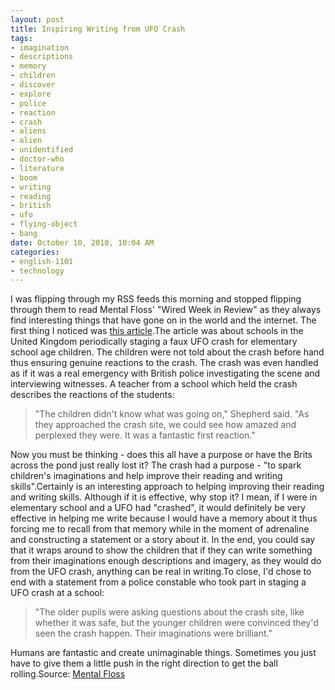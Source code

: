 ```yaml
--- 
layout: post
title: Inspiring Writing from UFO Crash
tags: 
- imagination
- descriptions
- memory
- children
- discover
- explore
- police
- reaction
- crash
- aliens
- alien
- unidentified
- doctor-who
- literature
- boom
- writing
- reading
- british
- ufo
- flying-object
- bang
date: October 10, 2010, 10:04 AM
categories: 
- english-1101
- technology
---
```

I was flipping through my RSS feeds this morning and stopped flipping through them to read Mental Floss' "Wired Week in Review" as they always find interesting things that have gone on in the world and the internet. The first thing I noticed was [this article](http://www.aolnews.com/weird-news/article/uk-schools-hold-ufo-crash-drills/19691533).The article was about schools in the United Kingdom periodically staging a faux UFO crash for elementary school age children. The children were not told about the crash before hand thus ensuring genuine reactions to the crash. The crash was even handled as if it was a real emergency with British police investigating the scene and interviewing witnesses. A teacher from a school which held the crash describes the reactions of the students:<blockquote>"The children didn't know what was going on," Shepherd said. "As they approached the crash site, we could see how amazed and perplexed they were. It was a fantastic first reaction."</blockquote>Now you must be thinking - does this all have a purpose or have the Brits across the pond just really lost it? The crash had a purpose - "to spark children's imaginations and help improve their reading and writing skills".Certainly is an interesting approach to helping improving their reading and writing skills. Although if it is effective, why stop it? I mean, if I were in elementary school and a UFO had "crashed", it would definitely be very effective in helping me write because I would have a memory about it thus forcing me to recall from that memory while in the moment of adrenaline and constructing a statement or a story about it. In the end, you could say that it wraps around to show the children that if they can write something from their imaginations enough descriptions and imagery, as they would do from the UFO crash, anything can be real in writing.To close, I'd chose to end with a statement from a police constable who took part in staging a UFO crash at a school:<blockquote>"The older pupils were asking questions about the crash site, like whether it was safe, but the younger children were convinced they'd seen the crash happen. Their imaginations were brilliant."</blockquote>Humans are fantastic and create unimaginable things. Sometimes you just have to give them a little push in the right direction to get the ball rolling.Source: [Mental Floss](http://www.mentalfloss.com/blogs/archives/72403)
